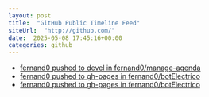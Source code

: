 ```yaml
---
layout: post
title:  "GitHub Public Timeline Feed"
siteUrl:  "http://github.com/"
date:  2025-05-08 17:45:16+00:00
categories: github
---
```

*  [fernand0 pushed to devel in fernand0/manage-agenda](https://github.com/fernand0/manage-agenda/compare/fe867df0dc...58078e9f81)
*  [fernand0 pushed to gh-pages in fernand0/botElectrico](https://github.com/fernand0/botElectrico/compare/a4b6db12d8...6f4774ea0f)
*  [fernand0 pushed to gh-pages in fernand0/botElectrico](https://github.com/fernand0/botElectrico/compare/41fb561e01...3820f1c9fc)
